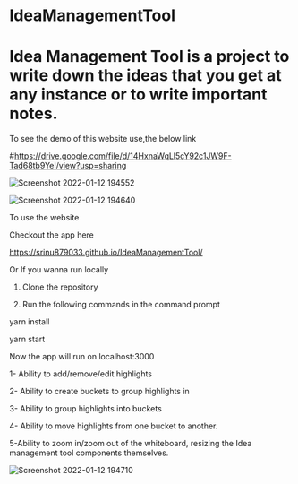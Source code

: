 # IdeaManagementTool

# Idea Management Tool is a project to write down the ideas that you get at any instance or to write important notes.

To see the demo of this website use,the below link

#https://drive.google.com/file/d/14HxnaWqLl5cY92c1JW9F-Tad68tb9YeI/view?usp=sharing

![Screenshot 2022-01-12 194552](https://user-images.githubusercontent.com/57582927/149157239-3be362b2-13a0-4d6e-8c90-cea73a63f9c0.jpg)

![Screenshot 2022-01-12 194640](https://user-images.githubusercontent.com/57582927/149157326-f34a2ce7-be94-482e-96c8-ec0d0d40c5d4.jpg)

To use the website

Checkout the app here

https://srinu879033.github.io/IdeaManagementTool/

Or If you wanna run locally

1. Clone the repository

2. Run the following commands in the command prompt

yarn install

yarn start

Now the app will run on localhost:3000

1- Ability to add/remove/edit highlights

2- Ability to create buckets to group highlights in

3- Ability to group highlights into buckets

4- Ability to move highlights from one bucket to another.

5-Ability to zoom in/zoom out of the whiteboard, resizing the Idea management tool components themselves.

![Screenshot 2022-01-12 194710](https://user-images.githubusercontent.com/57582927/149158550-f6444005-c0ff-458f-a5f1-cf0face3bcee.jpg)
